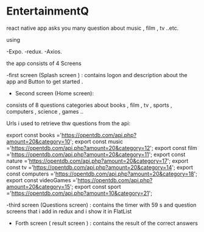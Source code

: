 # EntertainmentQ
react native app asks you many question about music , film , tv ..etc.

using 

-Expo.
-redux.
-Axios.


the app consists of 4 Screens

-first screen (Splash screen ) :
contains logon and description about the app and Button to get started .

- Second screen (Home screen):

consists of 8 questions categories about books , film , tv , sports , computers , science , games ..

Urls i used to retrieve thw questions from the api:


export const books           ='https://opentdb.com/api.php?amount=20&category=10';
export const music           ='https://opentdb.com/api.php?amount=20&category=12';
export const film            ='https://opentdb.com/api.php?amount=20&category=11';
export const nature          ='https://opentdb.com/api.php?amount=20&category=17';
export const tv              ='https://opentdb.com/api.php?amount=20&category=14';
export const computers       ='https://opentdb.com/api.php?amount=20&category=18';
export const videoGames      ='https://opentdb.com/api.php?amount=20&category=15';
export const sport           ='https://opentdb.com/api.php?amount=10&category=21';

-third screen (Questions screen) : contains the timer with 59 s  and  question screens that i add in redux and i show it in FlatList

- Forth screen ( result screen ) : contains  the result of the correct answers 



